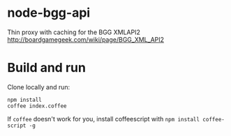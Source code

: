 node-bgg-api
============

Thin proxy with caching for the BGG XMLAPI2 http://boardgamegeek.com/wiki/page/BGG_XML_API2


# Build and run

Clone locally and run:

```
npm install
coffee index.coffee
```

If `coffee` doesn't work for you, install coffeescript with `npm install coffee-script -g`
